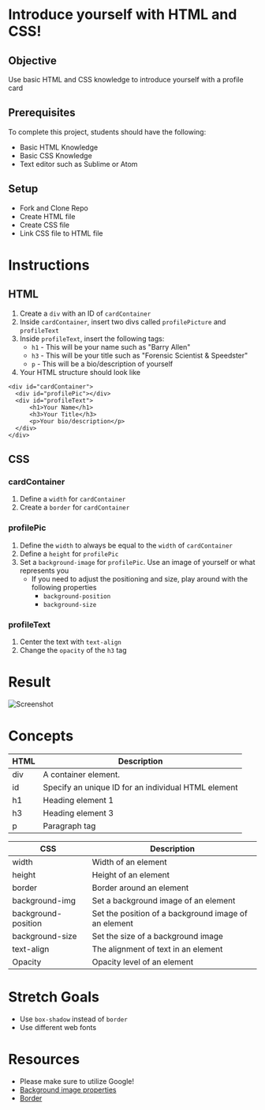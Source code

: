 # Introduce yourself with HTML and CSS!


## Objective

Use basic HTML and CSS knowledge to introduce yourself with a profile card

## Prerequisites

To complete this project, students should have the following:
* Basic HTML Knowledge
* Basic CSS Knowledge
* Text editor such as Sublime or Atom

## Setup

* Fork and Clone Repo
* Create HTML file 
* Create CSS file
* Link CSS file to HTML file


# Instructions

## HTML

1. Create a `div` with an ID of `cardContainer`
2. Inside `cardContainer`, insert two divs called `profilePicture` and `profileText`
3. Inside `profileText`, insert the following tags:
     * `h1` - This will be your name such as "Barry Allen"
     * `h3` - This will be your title such as "Forensic Scientist & Speedster"
     * `p` - This will be a  bio/description of yourself
4. Your HTML structure should look like
  ```
<div id="cardContainer">
    <div id="profilePic"></div>
    <div id="profileText">
        <h1>Your Name</h1>
        <h3>Your Title</h3>
        <p>Your bio/description</p>
    </div>
</div>
  ```
  
  ## CSS
  
  ### cardContainer
  
  1. Define a `width` for `cardContainer`
  2. Create a `border` for `cardContainer`
  
### profilePic

1. Define the `width` to always be equal to the `width` of `cardContainer`
2. Define a `height` for `profilePic`
3. Set a `background-image` for `profilePic`. Use an image of yourself or what represents you
     * If you need to adjust the positioning and size, play around with the following properties
          * `background-position`
          * `background-size`

### profileText

1. Center the text with `text-align`
2. Change the `opacity` of the `h3` tag

# Result

![Screenshot](https://i.imgur.com/gLlhL4k.png)

# Concepts
HTML | Description
-----|------------
div | A container element.
id | Specify an unique ID for an individual HTML element
h1 | Heading element 1
h3 | Heading element 3 
p | Paragraph tag

CSS | Description
----|------------
width |  Width of an element
height | Height of an element
border | Border around an element 
background-img | Set a background image of an element
background-position | Set the position of a background image of an element
background-size | Set the size of a background image
text-align | The alignment of text in an element
Opacity | Opacity level of an element

# Stretch Goals

* Use `box-shadow` instead of `border`
* Use different web fonts


# Resources
* Please make sure to utilize Google!
* [Background image properties](https://www.w3schools.com/cssref/pr_background-image.asp)
* [Border](https://www.w3schools.com/css/css_border.asp)

  
